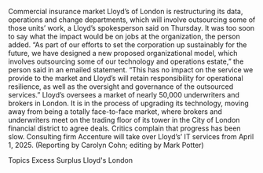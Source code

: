 Commercial insurance market Lloyd’s of London is restructuring its data, operations and change departments, which will involve outsourcing some of those units’ work, a Lloyd’s spokesperson said on Thursday.
It was too soon to say what the impact would be on jobs at the organization, the person added.
“As part of our efforts to set the corporation up sustainably for the future, we have designed a new proposed organizational model, which involves outsourcing some of our technology and operations estate,” the person said in an emailed statement.
“This has no impact on the service we provide to the market and Lloyd’s will retain responsibility for operational resilience, as well as the oversight and governance of the outsourced services.”
Lloyd’s oversees a market of nearly 50,000 underwriters and brokers in London. It is in the process of upgrading its technology, moving away from being a totally face-to-face market, where brokers and underwriters meet on the trading floor of its tower in the City of London financial district to agree deals. Critics complain that progress has been slow.
Consulting firm Accenture will take over Lloyd’s’ IT services from April 1, 2025.
(Reporting by Carolyn Cohn; editing by Mark Potter)

Topics
Excess Surplus
Lloyd's
London
